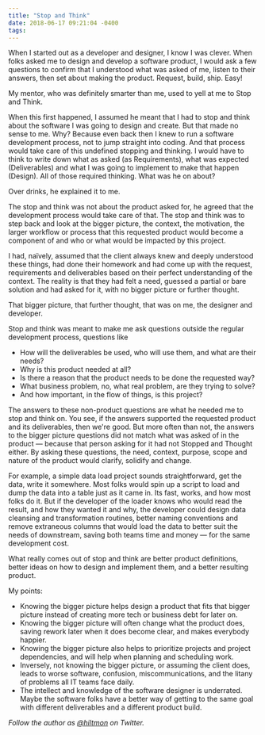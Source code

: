 ```yaml
---
title: "Stop and Think"
date: 2018-06-17 09:21:04 -0400
tags: 
---
```


When I started out as a developer and designer, I know I was clever. When folks asked me to design and develop a software product, I would ask a few questions to confirm that I understood what was asked of me, listen to their answers, then set about making the product. Request, build, ship. Easy!

My mentor, who was definitely smarter than me, used to yell at me to Stop and Think.

When this first happened, I assumed he meant that I had to stop and think about the software I was going to design and create. But that made no sense to me. Why? Because even back then I knew to run a software development process, not to jump straight into coding. And that process would take care of this undefined stopping and thinking. I would have to think to write down what as asked (as Requirements), what was expected (Deliverables) and what I was going to implement to make that happen (Design). All of those required thinking. What was he on about?

Over drinks, he explained it to me.

The stop and think was not about the product asked for, he agreed that the development process would take care of that. The stop and think was to step back and look at the bigger picture, the context, the motivation, the larger workflow or process that this requested product would become a component of and who or what would be impacted by this project.

I had, naïvely, assumed that the client always knew and deeply understood these things, had done their homework and had come up with the request, requirements and deliverables based on their perfect understanding of the context. The reality is that they had felt a need, guessed a partial or bare solution and had asked for it, with no bigger picture or further thought.

That bigger picture, that further thought, that was on me, the designer and developer.

Stop and think was meant to make me ask questions outside the regular development process, questions like

- How will the deliverables be used, who will use them, and what are their needs?
- Why is this product needed at all?
- Is there a reason that the product needs to be done the requested way?
- What business problem, no, what real problem, are they trying to solve?
- And how important, in the flow of things, is this project?

The answers to these non-product questions are what he needed me to stop and think on. You see, if the answers supported the requested product and its deliverables, then we're good. But more often than not, the answers to the bigger picture questions did not match what was asked of in the product — because that person asking for it had not Stopped and Thought either. By asking these questions, the need, context, purpose, scope and nature of the product would clarify, solidify and change.

For example, a simple data load project sounds straightforward, get the data, write it somewhere. Most folks would spin up a script to load and dump the data into a table just as it came in. Its fast, works, and how most folks do it. But if the developer of the loader knows who would read the result, and how they wanted it and why, the developer could design data cleansing and transformation routines, better naming conventions and remove extraneous columns that would load the data to better suit the needs of downstream, saving both teams time and money — for the same development cost.

What really comes out of stop and think are better product definitions, better ideas on how to design and implement them, and a better resulting product.

My points:

- Knowing the bigger picture helps design a product that fits that bigger picture instead of creating more tech or business debt for later on.
- Knowing the bigger picture will often change what the product does, saving rework later when it does become clear, and makes everybody happier.
- Knowing the bigger picture also helps to prioritize projects and project dependencies, and will help when planning and scheduling work.
- Inversely, not knowing the bigger picture, or assuming the client does, leads to worse software, confusion, miscommunications, and the litany of problems all IT teams face daily.
- The intellect and knowledge of the software designer is underrated. Maybe the software folks have a better way of getting to the same goal with different deliverables and a different product build.

*Follow the author as [@hiltmon](https://twitter.com/hiltmon) on Twitter.*
